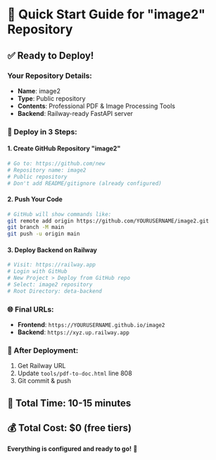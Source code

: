# 🎯 Quick Start Guide for "image2" Repository

## ✅ Ready to Deploy!

### Your Repository Details:
- **Name**: image2
- **Type**: Public repository
- **Contents**: Professional PDF & Image Processing Tools
- **Backend**: Railway-ready FastAPI server

### 🚀 Deploy in 3 Steps:

#### 1. Create GitHub Repository "image2"
```bash
# Go to: https://github.com/new
# Repository name: image2
# Public repository
# Don't add README/gitignore (already configured)
```

#### 2. Push Your Code
```bash
# GitHub will show commands like:
git remote add origin https://github.com/YOURUSERNAME/image2.git
git branch -M main
git push -u origin main
```

#### 3. Deploy Backend on Railway
```bash
# Visit: https://railway.app
# Login with GitHub
# New Project > Deploy from GitHub repo
# Select: image2 repository
# Root Directory: deta-backend
```

### 🌐 Final URLs:
- **Frontend**: `https://YOURUSERNAME.github.io/image2`
- **Backend**: `https://xyz.up.railway.app`

### 📝 After Deployment:
1. Get Railway URL
2. Update `tools/pdf-to-doc.html` line 808
3. Git commit & push

## 🎉 Total Time: 10-15 minutes
## 💰 Total Cost: $0 (free tiers)

**Everything is configured and ready to go!** 🚀
